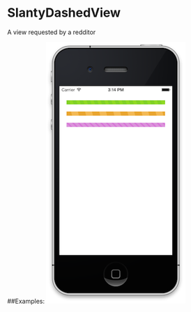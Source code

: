 SlantyDashedView
================
A view requested by a redditor

##Examples:
![image](https://raw.githubusercontent.com/daltonclaybrook/SlantyDashedView/master/examples.png)